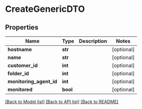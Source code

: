 # CreateGenericDTO

## Properties
Name | Type | Description | Notes
------------ | ------------- | ------------- | -------------
**hostname** | **str** |  | [optional] 
**name** | **str** |  | [optional] 
**customer_id** | **int** |  | [optional] 
**folder_id** | **int** |  | [optional] 
**monitoring_agent_id** | **int** |  | [optional] 
**monitored** | **bool** |  | [optional] 

[[Back to Model list]](../README.md#documentation-for-models) [[Back to API list]](../README.md#documentation-for-api-endpoints) [[Back to README]](../README.md)


